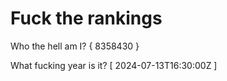 # Fuck the rankings

Who the hell am I?
{ 8358430 }

What fucking year is it?
[ 2024-07-13T16:30:00Z ]
